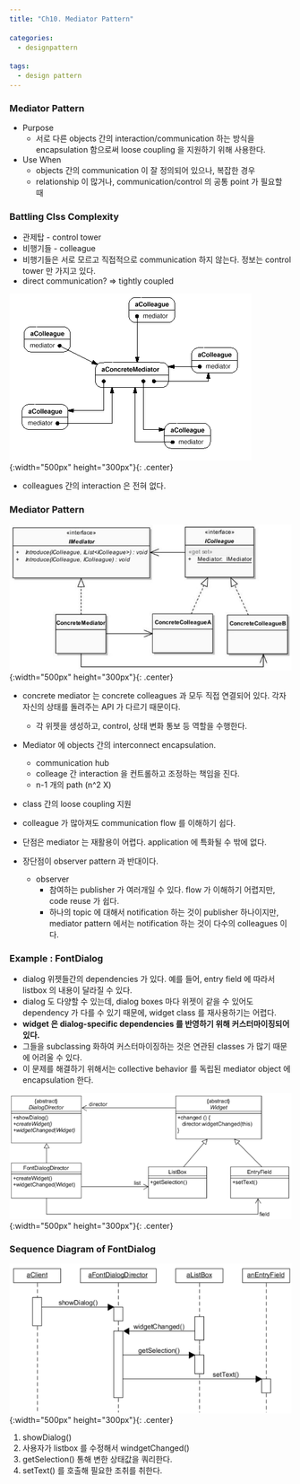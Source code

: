 ```yaml
---
title: "Ch10. Mediator Pattern"

categories:
  - designpattern

tags:
  - design pattern
---
```


### Mediator Pattern
- Purpose
  - 서로 다른 objects 간의 interaction/communication 하는 방식을 encapsulation 함으로써 loose coupling 을 지원하기 위해 사용한다.
- Use When
  - objects 간의 communication 이 잘 정의되어 있으나, 복잡한 경우
  - relationship 이 많거나, communication/control 의 공통 point 가 필요할 때

### Battling Clss Complexity
- 관제탑 - control tower
- 비행기들 - colleague
- 비행기들은 서로 모르고 직접적으로 communication 하지 않는다. 정보는 control tower 만 가지고 있다. 
- direct communication? => tightly coupled

![Validation](/assets/images/mediatorpattern1.png){:width="500px" height="300px"}{: .center}
- colleagues 간의 interaction 은 전혀 없다.


### Mediator Pattern

![Validation](/assets/images/mediatorpattern2.jpeg){:width="500px" height="300px"}{: .center}
- concrete mediator 는 concrete colleagues 과 모두 직접 연결되어 있다. 각자 자신의 상태를 돌려주는 API 가 다르기 때문이다. 
  - 각 위젯을 생성하고, control, 상태 변화 통보 등 역할을 수행한다.


- Mediator 에 objects 간의 interconnect encapsulation.
  - communication hub 
  - colleage 간 interaction 을 컨트롤하고 조정하는 책임을 진다.
  - n-1 개의 path (n^2 X)
- class 간의 loose coupling 지원
- colleague 가 많아져도 communication flow 를 이해하기 쉽다. 
- 단점은 mediator 는 재활용이 어렵다. application 에 특화될 수 밖에 없다.
- 장단점이 observer pattern 과 반대이다.
  - observer
    - 참여하는 publisher 가 여러개일 수 있다. flow 가 이해하기 어렵지만, code reuse 가 쉽다.
    - 하나의 topic 에 대해서 notification 하는 것이 publisher 하나이지만, mediator pattern 에서는 notification 하는 것이 다수의 colleagues 이다.


### Example : FontDialog
- dialog 위젯들간의 dependencies 가 있다. 예를 들어, entry field 에 따라서 listbox 의 내용이 달라질 수 있다.
- dialog 도 다양할 수 있는데, dialog boxes 마다 위젯이 같을 수 있어도 dependency 가 다를 수 있기 때문에, widget class 를 재사용하기는 어렵다.
- **widget 은 dialog-specific dependencies 를 반영하기 위해 커스터마이징되어 있다.**
- 그들을 subclassing 화하여 커스터마이징하는 것은 연관된 classes 가 많기 때문에 어려울 수 있다.
- 이 문제를 해결하기 위해서는 collective behavior 를 독립된 mediator object 에 encapsulation 한다.

![Validation](/assets/images/mediatorpattern3.png){:width="500px" height="300px"}{: .center}

### Sequence Diagram of FontDialog

![Validation](/assets/images/mediatorpattern4.png){:width="500px" height="300px"}{: .center}
1. showDialog()
2. 사용자가 listbox 를 수정해서 windgetChanged() 
3. getSelection() 통해 변한 상태값을 쿼리한다.
4. setText() 를 호출해 필요한 조취를 취한다.